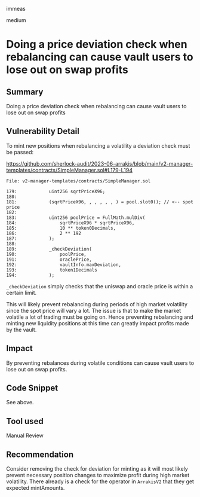 immeas

medium

# Doing a price deviation check when rebalancing can cause vault users to lose out on swap profits

## Summary
Doing a price deviation check when rebalancing can cause vault users to lose out on swap profits

## Vulnerability Detail
To mint new positions when rebalancing a volatility a deviation check must be passed:

https://github.com/sherlock-audit/2023-06-arrakis/blob/main/v2-manager-templates/contracts/SimpleManager.sol#L179-L194
```solidity
File: v2-manager-templates/contracts/SimpleManager.sol

179:            uint256 sqrtPriceX96;
180:
181:            (sqrtPriceX96, , , , , , ) = pool.slot0(); // <-- spot price
182:
183:            uint256 poolPrice = FullMath.mulDiv(
184:                sqrtPriceX96 * sqrtPriceX96,
185:                10 ** token0Decimals,
186:                2 ** 192
187:            );
188:
189:            _checkDeviation(
190:                poolPrice,
191:                oraclePrice,
192:                vaultInfo.maxDeviation,
193:                token1Decimals
194:            );
```

`_checkDeviation` simply checks that the uniswap and oracle price is within a certain limit.

This will likely prevent rebalancing during periods of high market volatility since the spot price will vary a lot. The issue is that to make the market volatile a lot of trading must be going on. Hence preventing rebalancing and minting new liquidity positions at this time can greatly impact profits made by the vault.

## Impact
By preventing rebalances during volatile conditions can cause vault users to lose out on swap profits.

## Code Snippet
See above.

## Tool used
Manual Review

## Recommendation
Consider removing the check for deviation for minting as it will most likely prevent necessary position changes to maximize profit during high market volatility. There already is a check for the operator in `ArrakisV2` that they get expected mintAmounts.